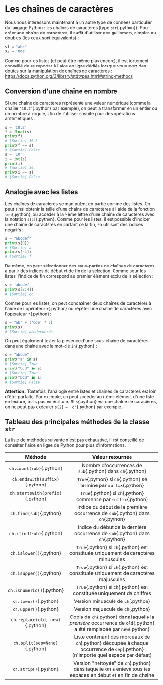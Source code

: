 # Les chaînes de caractères

Nous nous intéressons maintenant à un autre type de données particulier du langage Python : les chaînes de caractères (type `str`{.python}).
Pour créer une chaîne de caractères, il suffit d'utiliser des guillemets, simples ou doubles (les deux sont équivalents) :
```python
s1 = "abc"
s2 = 'bde'
```

Comme pour les listes (et peut-être même plus encore), il est fortement conseillé de se reporter à l'aide en ligne dédiée lorsque vous avez des doutes sur la manipulation de chaînes de caractères :
<https://docs.python.org/3/library/stdtypes.html#string-methods>

## Conversion d'une chaîne en nombre

Si une chaîne de caractères représente une valeur numérique (comme la chaîne `'10.2'`{.python} par exemple), on peut la transformer en un entier ou un nombre à virgule, afin de l'utiliser ensuite pour des opérations arithmétiques :
```python
s = '10.2'
f = float(s)
print(f)
# [Sortie] 10.2
print(f == s)
# [Sortie] False
s = '10'
i = int(s)
print(i)
# [Sortie] 10
print(i == s)
# [Sortie] False
```

## Analogie avec les listes

Les chaînes de caractères se manipulent en partie comme des listes.
On peut ainsi obtenir la taille d'une chaîne de caractères à l'aide de la fonction `len`{.python}, ou accéder à la $i$-ème lettre d'une chaîne de caractères avec la notation `s[i]`{.python}.
Comme pour les listes, il est possible d'indicer une chaîne de caractères en partant de la fin, en utilisant des indices négatifs :
```python
s = "abcdef"
print(s[0])
# [Sortie] a
print(s[-1])
# [Sortie] f
```

De même, on peut sélectionner des sous-parties de chaînes de caractères à partir des indices de début et de fin de la sélection. Comme pour les listes, l'indice de fin correspond au premier élément exclu de la sélection :
```python
s = "abcdef"
print(s[2:4])
# [Sortie] cd
```

Comme pour les listes, on peut concaténer deux chaînes de caractères à l'aide de l'opérateur `+`{.python} ou répéter une chaîne de caractères avec l'opérateur `*`{.python} :
```python
s = "ab" + ('cde' * 3)
print(s)
# [Sortie] abcdecdecde
```

On peut également tester la présence d'une sous-chaîne de caractères dans une chaîne avec le mot-clé `in`{.python} :
```python
s = "abcde"
print("a" in s)
# [Sortie] True
print("bcd" in s)
# [Sortie] True
print("bCd" in s)
# [Sortie] False
```

**Attention.**
Toutefois, l'analogie entre listes et chaînes de caractères est loin d'être parfaite.
Par exemple, on peut accéder au $i$-ème élément d'une liste en lecture, mais pas en écriture.
Si `s`{.python} est une chaîne de caractères, on ne peut pas exécuter `s[2] = 'c'`{.python} par exemple.

## Tableau des principales méthodes de la classe `str`

La liste de méthodes suivante n'est pas exhaustive, il est conseillé de consulter l'aide en ligne de Python pour plus d'informations.

| Méthode | Valeur retournée |
|:---:|:---:|
| `ch.count(sub)`{.python} | Nombre d'occurrences de `sub`{.python} dans `ch`{.python} |
| `ch.endswith(suffix)`{.python} | `True`{.python} si `ch`{.python} se termine par `suffix`{.python} |
| `ch.startswith(prefix)`{.python} | `True`{.python} si `ch`{.python} commence par `suffix`{.python} |
| `ch.find(sub)`{.python} | Indice du début de la première occurrence de `sub`{.python} dans `ch`{.python} |
| `ch.rfind(sub)`{.python} | Indice du début de la dernière occurrence de `sub`{.python} dans `ch`{.python} |
| `ch.islower()`{.python} | `True`{.python} si `ch`{.python} est constituée uniquement de caractères minuscules |
| `ch.isupper()`{.python} | `True`{.python} si `ch`{.python} est constituée uniquement de caractères majuscules |
| `ch.isnumeric()`{.python} | `True`{.python} si `ch`{.python} est constituée uniquement de chiffres |
| `ch.lower()`{.python} | Version minuscule de `ch`{.python} |
| `ch.upper()`{.python} | Version majuscule de `ch`{.python} |
| `ch.replace(old, new)`{.python} | Copie de `ch`{.python} dans laquelle la _première_ occurrence de `old`{.python} a été remplacée par `new`{.python} |
| `ch.split(sep=None)`{.python} | Liste contenant des morceaux de `ch`{.python} découpée à chaque occurrence de `sep`{.python} (n'importe quel espace par défaut) |
| `ch.strip()`{.python} | Version "nettoyée" de `ch`{.python} dans laquelle on a enlevé tous les espaces en début et en fin de chaîne |
